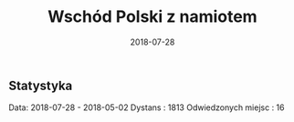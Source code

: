 ﻿---
layout: post
title: Wschód Polski z namiotem
date: 2018-07-28
description: You’ll find this post in your `_posts` directory. Go ahead and edit it and re-build the site to see your changes. # Add post description (optional)
img: 2018-07-28-Wschod_z_namiotem/main.JPG # Add image post (optional) 
tags: [Namiot, Polska]
author: # Add name author (optional)
--- 

<script src="{{site.baseurl}}/data/2018-07-28-Wschod_z_namiotem/map.js"></script>

## Statystyka
Data: 2018-07-28 - 2018-05-02
Dystans : 1813
Odwiedzonych miejsc : 16